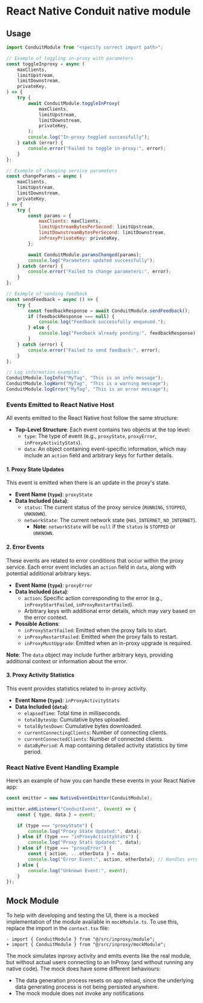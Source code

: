 # React Native Conduit native module

## Usage

```js
import ConduitModule from "<specify correct import path>";

// Example of toggling in-proxy with parameters
const toggleInproxy = async (
    maxClients,
    limitUpstream,
    limitDownstream,
    privateKey,
) => {
    try {
        await ConduitModule.toggleInProxy(
            maxClients,
            limitUpstream,
            limitDownstream,
            privateKey,
        );
        console.log("In-proxy toggled successfully");
    } catch (error) {
        console.error("Failed to toggle in-proxy:", error);
    }
};

// Example of changing service parameters
const changeParams = async (
    maxClients,
    limitUpstream,
    limitDownstream,
    privateKey,
) => {
    try {
        const params = {
            maxClients: maxClients,
            limitUpstreamBytesPerSecond: limitUpstream,
            limitDownstreamBytesPerSecond: limitDownstream,
            inProxyPrivateKey: privateKey,
        };

        await ConduitModule.paramsChanged(params);
        console.log("Parameters updated successfully");
    } catch (error) {
        console.error("Failed to change parameters:", error);
    }
};

// Example of sending feedback
const sendFeedback = async () => {
    try {
        const feedbackResponse = await ConduitModule.sendFeedback();
        if (feedbackResponse === null) {
            console.log("Feedback successfully enqueued.");
        } else {
            console.log("Feedback already pending:", feedbackResponse);
        }
    } catch (error) {
        console.error("Failed to send feedback:", error);
    }
};

// Log information examples
ConduitModule.logInfo("MyTag", "This is an info message");
ConduitModule.logWarn("MyTag", "This is a warning message");
ConduitModule.logError("MyTag", "This is an error message");
```

### Events Emitted to React Native Host

All events emitted to the React Native host follow the same structure:

-   **Top-Level Structure**: Each event contains two objects at the top level:
    -   `type`: The type of event (e.g., `proxyState`, `proxyError`, `inProxyActivityStats`).
    -   `data`: An object containing event-specific information, which may include an `action` field and arbitrary keys for further details.

#### 1. **Proxy State Updates**

This event is emitted when there is an update in the proxy's state.

-   **Event Name (`type`)**: `proxyState`
-   **Data Included (`data`)**:
    -   `status`: The current status of the proxy service (`RUNNING`, `STOPPED`, `UNKNOWN`).
    -   `networkState`: The current network state (`HAS_INTERNET`, `NO_INTERNET`).
        -   **Note**: `networkState` will be `null` if the `status` is `STOPPED` or `UNKNOWN`.

#### 2. **Error Events**

These events are related to error conditions that occur within the proxy service. Each error event includes an `action` field in `data`, along with potential additional arbitrary keys.

-   **Event Name (`type`)**: `proxyError`
-   **Data Included (`data`)**:
    -   `action`: Specific action corresponding to the error (e.g., `inProxyStartFailed`, `inProxyRestartFailed`).
    -   Arbitrary keys with additional error details, which may vary based on the error context.
-   **Possible Actions**:
    -   `inProxyStartFailed`: Emitted when the proxy fails to start.
    -   `inProxyRestartFailed`: Emitted when the proxy fails to restart.
    -   `inProxyMustUpgrade`: Emitted when an in-proxy upgrade is required.

**Note**: The `data` object may include further arbitrary keys, providing additional context or information about the error.

#### 3. **Proxy Activity Statistics**

This event provides statistics related to in-proxy activity.

-   **Event Name (`type`)**: `inProxyActivityStats`
-   **Data Included (`data`)**:
    -   `elapsedTime`: Total time in milliseconds.
    -   `totalBytesUp`: Cumulative bytes uploaded.
    -   `totalBytesDown`: Cumulative bytes downloaded.
    -   `currentConnectingClients`: Number of connecting clients.
    -   `currentConnectedClients`: Number of connected clients.
    -   `dataByPeriod`: A map containing detailed activity statistics by time period.

### React Native Event Handling Example

Here’s an example of how you can handle these events in your React Native app:

```javascript
const emitter = new NativeEventEmitter(ConduitModule);

emitter.addListener("ConduitEvent", (event) => {
    const { type, data } = event;

    if (type === "proxyState") {
        console.log("Proxy State Updated:", data);
    } else if (type === "inProxyActivityStats") {
        console.log("Proxy Stats Updated:", data);
    } else if (type === "proxyError") {
        const { action, ...otherData } = data;
        console.log("Error Event:", action, otherData); // Handles error with action + arbitrary keys
    } else {
        console.log("Unknown Event:", event);
    }
});
```

## Mock Module

To help with developing and testing the UI, there is a mocked implementation of
the module available in `mockModule.ts`. To use this, replace the import in the
`context.tsx` file:

```
- import { ConduitModule } from "@/src/inproxy/module";
+ import { ConduitModule } from "@/src/inproxy/mockModule";
```

The mock simulates inproxy activity and emits events like the real module, but
without actual users connecting to an InProxy (and without running any native
code). The mock does have some different behaviours:

-   The data generation process resets on app reload, since the underlying data
    generating process is not being persisted anywhere.
-   The mock module does not invoke any notifications
